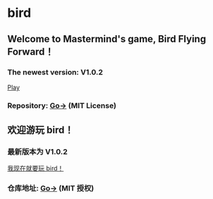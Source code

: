 # bird
## Welcome to Mastermind's game, Bird Flying Forward！
### The newest version: V1.0.2
<a href="https://aenf23.github.io/birdGamehome/birdGamenew1.0.3/">Play</a>

### Repository: <a href="https://www.github.com/aenf23/bird/">Go-></a> (MIT License)

## 欢迎游玩 bird！
### 最新版本为 V1.0.2
<a href="https://aenf23.github.io/birdGamehome/birdgamenew1.0.3/">我现在就要玩 bird！</a>

### 仓库地址: <a href="https://www.github.com/aenf23/bird/">Go-></a> (MIT 授权)
